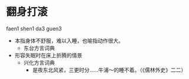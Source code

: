 



# 翻身打滚
faen1 shen1 da3 guen3
+ 本指身体不舒服，难以入睡，也喻指动作很大。
  * 东台方言词典
+ 形容失眠时在床上折腾的情景
  * 兴化方言词典
    - 是夜东北风紧，三更时分……牛浦～的睡不着。（《儒林外史》二二）
